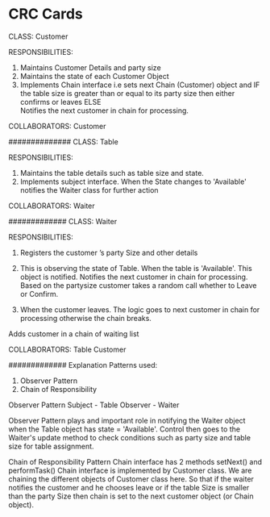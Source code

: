 # CRC  Cards
CLASS: Customer

RESPONSIBILITIES:

1. Maintains Customer Details and party size
2. Maintains the state of each Customer Object
3. Implements Chain interface i.e sets next Chain (Customer) object and IF the table size is greater than or equal to its party size then either confirms or leaves 
ELSE  
Notifies the next customer in chain for processing.

COLLABORATORS:
Customer

##############
CLASS: Table

RESPONSIBILITIES:

1. Maintains the table details such as table size and state.
2. Implements subject interface. When the State changes to 'Available' notifies the Waiter class for further action


COLLABORATORS:
Waiter

#############
CLASS: Waiter

RESPONSIBILITIES:

1. Registers the customer ’s party Size and other details

2. This is observing the state of Table. When the table is 'Available'. This object is notified. Notifies the next customer in chain for processing. Based on the partysize customer takes a random call whether to Leave or Confirm. 
3. When the customer leaves. The logic goes to next customer in chain for processing otherwise the chain breaks.

Adds customer in a chain of waiting list



COLLABORATORS:
Table
Customer

#############
Explanation
Patterns used:

1. Observer Pattern
2. Chain of Responsibility 

Observer Pattern
Subject - Table
Observer - Waiter

Observer Pattern plays and important role in notifying the Waiter object when the Table object has state = 'Available'. Control then goes to the Waiter's update method to check conditions such as party size and table size for table assignment.

Chain of Responsibility Pattern
Chain interface has 2 methods setNext() and performTask()
Chain interface is implemented by Customer class. We are chaining the different objects of Customer class here. So that if the waiter notifies the customer and he chooses leave or if the table Size is smaller than the party Size then chain is set to the next customer object (or Chain object).





